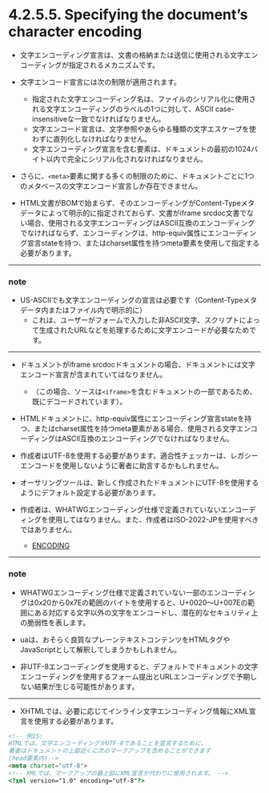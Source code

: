 # 4.2.5.5. Specifying the document’s character encoding

- 文字エンコーディング宣言は、文書の格納または送信に使用される文字エンコーディングが指定されるメカニズムです。

- 文字エンコード宣言には次の制限が適用されます。
    - 指定された文字エンコーディング名は、ファイルのシリアル化に使用される文字エンコーディングのラベルの1つに対して、ASCII case-insensitiveな一致でなければなりません。
    - 文字エンコード宣言は、文字参照やあらゆる種類の文字エスケープを使わずに直列化しなければなりません。
    - 文字エンコーディング宣言を含む要素は、ドキュメントの最初の1024バイト以内で完全にシリアル化されなければなりません。


- さらに、`<meta>`要素に関する多くの制限のために、ドキュメントごとに1つのメタベースの文字エンコード宣言しか存在できません。

- HTML文書がBOMで始まらず、そのエンコーディングがContent-Typeメタデータによって明示的に指定されておらず、文書がiframe srcdoc文書でない場合、使用される文字エンコーディングはASCII互換のエンコーディングでなければならず、エンコーディングは、http-equiv属性にエンコーディング宣言stateを持つ、またはcharset属性を持つmeta要素を使用して指定する必要があります。

***
### note

- US-ASCIIでも文字エンコーディングの宣言は必要です（Content-Typeメタデータ内またはファイル内で明示的に）
    - これは、ユーザーがフォームで入力した非ASCII文字、スクリプトによって生成されたURLなどを処理するために文字エンコードが必要なためです。
***

- ドキュメントがiframe srcdocドキュメントの場合、ドキュメントには文字エンコード宣言が含まれていてはなりません。
    - （この場合、ソースは`<iframe>`を含むドキュメントの一部であるため、既にデコードされています）。
- HTMLドキュメントに、http-equiv属性にエンコーディング宣言stateを持つ、またはcharset属性を持つmeta要素がある場合、使用される文字エンコーディングはASCII互換のエンコーディングでなければなりません。

- 作成者はUTF-8を使用する必要があります。適合性チェッカーは、レガシーエンコードを使用しないように著者に助言するかもしれません。
- オーサリングツールは、新しく作成されたドキュメントにUTF-8を使用するようにデフォルト設定する必要があります。
- 作成者は、WHATWGエンコーディング仕様で定義されていないエンコーディングを使用してはなりません。また、作成者はISO-2022-JPを使用すべきではありません。
    - [ENCODING](https://www.w3.org/TR/html/references.html#biblio-encoding)

***
### note
- WHATWGエンコーディング仕様で定義されていない一部のエンコーディングは0x20から0x7Eの範囲のバイトを使用すると、U+0020〜U+007Eの範囲にある対応する文字以外の文字をエンコードし、潜在的なセキュリティ上の脆弱性を表します。
- uaは、おそらく良質なプレーンテキストコンテンツをHTMLタグやJavaScriptとして解釈してしまうかもしれません。

- 非UTF-8エンコーディングを使用すると、デフォルトでドキュメントの文字エンコーディングを使用するフォーム提出とURLエンコーディングで予期しない結果が生じる可能性があります。
***

- XHTMLでは、必要に応じてインライン文字エンコーディング情報にXML宣言を使用する必要があります。


```html
<!-- 例15:
HTMLでは、文字エンコーディングがUTF-8であることを宣言するために、
著者はドキュメントの上部近くに次のマークアップを含めることができます
(head要素内)-->
<meta charset="utf-8">
<!-- XMLでは、マークアップの最上部にXML宣言が代わりに使用されます。 -->
<?xml version="1.0" encoding="utf-8"?>
```
